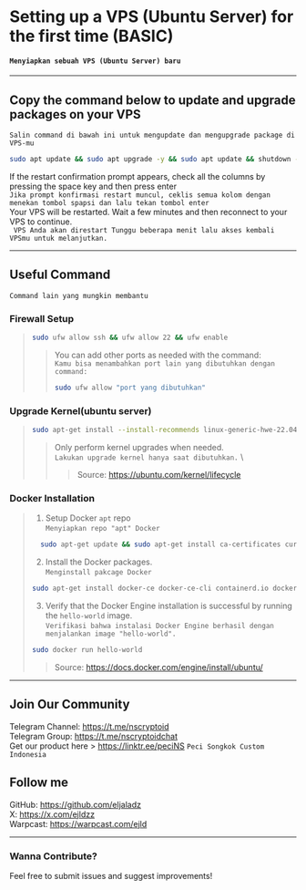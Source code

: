 # Setting up a VPS (Ubuntu Server) for the first time (BASIC)
#### ``Menyiapkan sebuah VPS (Ubuntu Server) baru``
---
## Copy the command below to update and upgrade packages on your VPS
`` Salin command di bawah ini untuk mengupdate dan mengupgrade package di VPS-mu ``
```bash
sudo apt update && sudo apt upgrade -y && sudo apt update && shutdown -r now
```
If the restart confirmation prompt appears, check all the columns by pressing the space key and then press enter \
`` Jika prompt konfirmasi restart muncul, ceklis semua kolom dengan menekan tombol spapsi dan lalu tekan tombol enter `` \
Your VPS will be restarted. Wait a few minutes and then reconnect to your VPS to continue. \
`` VPS Anda akan direstart Tunggu beberapa menit lalu akses kembali VPSmu untuk melanjutkan.`` 

---
## Useful Command
``Command lain yang mungkin membantu``

### Firewall Setup
> ```bash
> sudo ufw allow ssh && ufw allow 22 && ufw enable
> ```
> > You can add other ports as needed with the command: \
> > ``Kamu bisa menambahkan port lain yang dibutuhkan dengan command:``
> > ```bash
> > sudo ufw allow "port yang dibutuhkan"
> > ```


### Upgrade Kernel(ubuntu server)
> ```bash
> sudo apt-get install --install-recommends linux-generic-hwe-22.04
> ```
> > Only perform kernel upgrades when needed. \
> > ``Lakukan upgrade kernel hanya saat dibutuhkan.`` \
> > > Source: https://ubuntu.com/kernel/lifecycle


### Docker Installation
> 1. Setup Docker ``apt`` repo \
> ``Menyiapkan repo "apt" Docker``
> ```bash
>   sudo apt-get update && sudo apt-get install ca-certificates curl && sudo install -m 0755 -d /etc/apt/keyrings && sudo curl -fsSL https://download.docker.com/linux/ubuntu/gpg -o /etc/apt/keyrings/docker.asc && sudo chmod a+r /etc/apt/keyrings/docker.asc && echo \ "deb [arch=$(dpkg --print-architecture) signed-by=/etc/apt/keyrings/docker.asc] https://download.docker.com/linux/ubuntu \ $(. /etc/os-release && echo "$VERSION_CODENAME") stable" | && sudo tee /etc/apt/sources.list.d/docker.list > /dev/null && sudo apt-get update
> ```
> 2. Install the Docker packages. \
>  ``Menginstall pakcage Docker``
> ```bash
> sudo apt-get install docker-ce docker-ce-cli containerd.io docker-buildx-plugin docker-compose-plugin
> ```
> 3. Verify that the Docker Engine installation is successful by running the ``hello-world`` image. \
> ``Verifikasi bahwa instalasi Docker Engine berhasil dengan menjalankan image "hello-world".``
> ```bash
> sudo docker run hello-world
> ```
> > Source: https://docs.docker.com/engine/install/ubuntu/



---

## Join Our Community
   Telegram Channel: https://t.me/nscryptoid <br>
   Telegram Group: https://t.me/nscryptoidchat <br>
   Get our product here > https://linktr.ee/peciNS `` Peci Songkok Custom Indonesia ``
   
## Follow me
   GitHub: https://github.com/eljaladz <br>
   X: https://x.com/ejldzz <br>
   Warpcast: https://warpcast.com/ejld

---

### Wanna Contribute?
Feel free to submit issues and suggest improvements!
